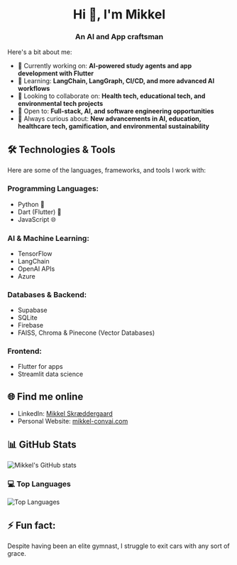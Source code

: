 <h1 align="center">Hi 👋, I'm Mikkel</h1>
<h3 align="center">An AI and App craftsman</h3>

Here's a bit about me:

- 🔭 Currently working on: **AI-powered study agents and app development with Flutter**
- 🌱 Learning: **LangChain, LangGraph, CI/CD, and more advanced AI workflows**
- 👯 Looking to collaborate on: **Health tech, educational tech, and environmental tech projects**
- 💼 Open to: **Full-stack, AI, and software engineering opportunities**
- 🧠 Always curious about: **New advancements in AI, education, healthcare tech, gamification, and environmental sustainability**

## 🛠️ Technologies & Tools
Here are some of the languages, frameworks, and tools I work with:

### Programming Languages:
- Python 🐍
- Dart (Flutter) 🎯
- JavaScript 🌐

### AI & Machine Learning:
- TensorFlow
- LangChain
- OpenAI APIs
- Azure

### Databases & Backend:
- Supabase
- SQLite
- Firebase
- FAISS, Chroma & Pinecone (Vector Databases)

### Frontend:
- Flutter for apps
- Streamlit data science

## 🌐 Find me online
- LinkedIn: [Mikkel Skræddergaard](https://www.linkedin.com/in/mikkelskraeddergaard/)
- Personal Website: [mikkel-convai.com](https://mikkel-convai.github.io/)

## 📊 GitHub Stats

![Mikkel's GitHub stats](https://github-readme-stats.vercel.app/api?username=mikkel-convai&show_icons=true&theme=tokyonight)

### 💻 Top Languages

![Top Languages](https://github-readme-stats.vercel.app/api/top-langs/?username=mikkel-convai&layout=compact&theme=tokyonight)

## ⚡ Fun fact:
Despite having been an elite gymnast, I struggle to exit cars with any sort of grace.
